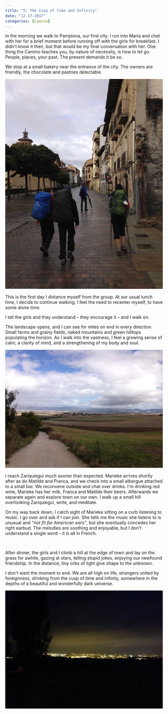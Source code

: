 ```yaml
---
title: "5: The Cusp of Time and Infinity"
date: "12-17-2017"
categories: [Camino]
---
```


In the morning we walk to Pamplona, our first city. I run into Maria and chat with her for a brief moment before running off with the girls for breakfast. I didn’t know it then, but that would be my final conversation with her. One thing the Camino teaches you, by nature of necessity, is how to let go. People, places, your past. The present demands it be so.

We stop at a small bakery near the entrance of the city. The owners are friendly, the chocolate and pastries delectable.

![](/photos/cusp.jpg)

This is the first day I distance myself from the group. At our usual lunch time, I decide to continue walking. I feel the need to recenter myself, to have some alone time. 

I tell the girls and they understand – they encourage it – and I walk on.

The landscape opens, and I can see for miles on end in every direction. Small farms and grainy fields, naked mountains and green hilltops populating the horizon. As I walk into the vastness, I feel a growing sense of calm, a clarity of mind, and a strengthening of my body and soul.

![](/photos/cusp1.jpg)

I reach Zariquiegui much sooner than expected. Marieke arrives shortly after as do Matilde and Franca, and we check into a small albergue attached to a small bar. We reconvene outside and chat over drinks. I'm drinking red wine, Marieke has her milk, Franca and Matilde their beers. Afterwards we separate again and explore town on our own. I walk up a small hill overlooking Zariquiegui, write, and meditate.

On my way back down, I catch sight of Marieke sitting on a curb listening to music. I go over and ask if I can join. She tells me the music she listens to is unusual and *“not fit for American ears"*, but she eventually concedes her right earbud. The melodies are soothing and enjoyable, but I don't understand a single word – it is all in French.

&nbsp;

After dinner, the girls and I climb a hill at the edge of town and lay on the grass for awhile, gazing at stars, telling stupid jokes, enjoying our newfound friendship. In the distance, tiny orbs of light give shape to the unknown. 

I don't want the moment to end. We are all high on life, strangers united by foreignness, drinking from the cusp of time and infinity, somewhere in the depths of a beautiful and wonderfully dark universe.

![](/photos/cusp2.jpg)